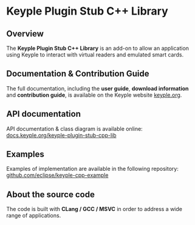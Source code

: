 # Keyple Plugin Stub C++ Library

## Overview

The **Keyple Plugin Stub C++ Library** is an add-on to allow an application using Keyple to interact with virtual readers and emulated smart cards.

## Documentation & Contribution Guide

The full documentation, including the **user guide**, **download information** and **contribution guide**, is available on the Keyple website [keyple.org](https://keyple.org).

## API documentation

API documentation & class diagram is available online: [docs.keyple.org/keyple-plugin-stub-cpp-lib](https://docs.keyple.org/keyple-plugin-cpp-java-lib)

## Examples

Examples of implementation are available in the following repository: [github.com/eclipse/keyple-cpp-example](https://github.com/eclipse/keyple-cpp-example)

## About the source code

The code is built with **CLang / GCC / MSVC** in order to address a wide range of applications.
